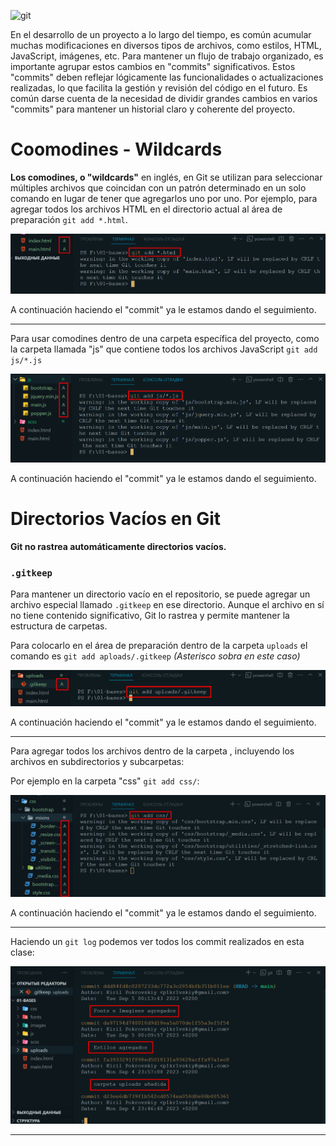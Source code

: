 ![git](https://git-scm.com/images/logos/1color-darkbg@2x.png)

En el desarrollo de un proyecto a lo largo del tiempo, es común acumular muchas modificaciones en diversos tipos de archivos, como estilos, HTML, JavaScript, imágenes, etc. Para mantener un flujo de trabajo organizado, es importante agrupar estos cambios en "commits" significativos. Estos "commits" deben reflejar lógicamente las funcionalidades o actualizaciones realizadas, lo que facilita la gestión y revisión del código en el futuro. Es común darse cuenta de la necesidad de dividir grandes cambios en varios "commits" para mantener un historial claro y coherente del proyecto.

# Coomodines - Wildcards 

**Los comodines, o "wildcards"** en inglés, en Git se utilizan para seleccionar múltiples archivos que coincidan con un patrón determinado en un solo comando en lugar de tener que agregarlos uno por uno.
Por ejemplo, para agregar todos los archivos HTML en el directorio actual al área de preparación `git add *.html`.

![git add *.html](/img/gitAddComodines.png)

A continuación haciendo el "commit" ya le estamos dando el seguimiento.

***

Para usar comodines dentro de una carpeta específica del proyecto, como la carpeta llamada "js" que contiene todos los archivos JavaScript `git add js/*.js`

![git add comodin dentro de carpeta js](/img/git_add_ComodinJS.png)

A continuación haciendo el "commit" ya le estamos dando el seguimiento.

# Directorios Vacíos en Git

**Git no rastrea automáticamente directorios vacíos.**

### `.gitkeep`

Para mantener un directorio vacío en el repositorio, se puede agregar un archivo especial llamado `.gitkeep` en ese directorio. Aunque el archivo en sí no tiene contenido significativo, Git lo rastrea y permite mantener la estructura de carpetas.

Para colocarlo en el área de preparación dentro de la carpeta `uploads` el comando es `git add aploads/.gitkeep`
*(Asterisco sobra en este caso)*

![.gitkeep areaDePreparacion](/img/gitkeep.png)

A continuación haciendo el "commit" ya le estamos dando el seguimiento.

***

Para agregar todos los archivos dentro de la carpeta , incluyendo los archivos en subdirectorios y subcarpetas:


Por ejemplo en la carpeta "css" `git add css/`:

![comodinCss](/img/comodinCSS.png)

A continuación haciendo el "commit" ya le estamos dando el seguimiento.

***
Haciendo un `git log` podemos ver todos los commit realizados en esta clase:

![git log](/img/gitLog08.png)

***
